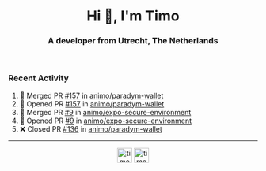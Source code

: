 <h1 align="center">Hi 👋, I'm Timo</h1>
<h3 align="center">A developer from Utrecht, The Netherlands</h3>
<br/>
<!-- https://github.com/rahuldkjain/github-profile-readme-generator --!>

<!--  <p align="left"><img src="https://github-readme-stats.vercel.app/api?username=timoglastra&show_icons=true&count_private=true&" alt="timoglastra" /></p> --!>

<!--
Github language stats
<p align="left"><img src="https://github-readme-stats.vercel.app/api/top-langs/?username=timoglastra&layout=compact" alt="timoglastra" /><p>
-->

<!-- Codestats language stats -->
<!-- <p align="left"><img src="https://codestats-readme.vercel.app/api/top-langs/?username=timoglastra&layout=compact&language_count=12" alt="timoglastra" /><p>    --!>
  
<h3>Recent Activity</h3>

<!--START_SECTION:activity-->
1. 🎉 Merged PR [#157](https://github.com/animo/paradym-wallet/pull/157) in [animo/paradym-wallet](https://github.com/animo/paradym-wallet)
2. 💪 Opened PR [#157](https://github.com/animo/paradym-wallet/pull/157) in [animo/paradym-wallet](https://github.com/animo/paradym-wallet)
3. 🎉 Merged PR [#9](https://github.com/animo/expo-secure-environment/pull/9) in [animo/expo-secure-environment](https://github.com/animo/expo-secure-environment)
4. 💪 Opened PR [#9](https://github.com/animo/expo-secure-environment/pull/9) in [animo/expo-secure-environment](https://github.com/animo/expo-secure-environment)
5. ❌ Closed PR [#136](https://github.com/animo/paradym-wallet/pull/136) in [animo/paradym-wallet](https://github.com/animo/paradym-wallet)
<!--END_SECTION:activity-->

---

<p align="center">
<a href="https://twitter.com/timoglastra" target="blank"><img align="center" src="https://cdn.jsdelivr.net/npm/simple-icons@3.0.1/icons/twitter.svg" alt="timoglastra" height="30" width="30" /></a>
<a href="https://linkedin.com/in/timoglastra" target="blank"><img align="center" src="https://cdn.jsdelivr.net/npm/simple-icons@3.0.1/icons/linkedin.svg" alt="timoglastra" height="30" width="30" /></a>
</p>



